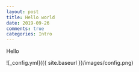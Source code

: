 ```yaml
---
layout: post
title: Hello world
date: 2019-09-26
comments: true
categories: Intro
---
```


Hello

![_config.yml]({{ site.baseurl }}/images/config.png)

